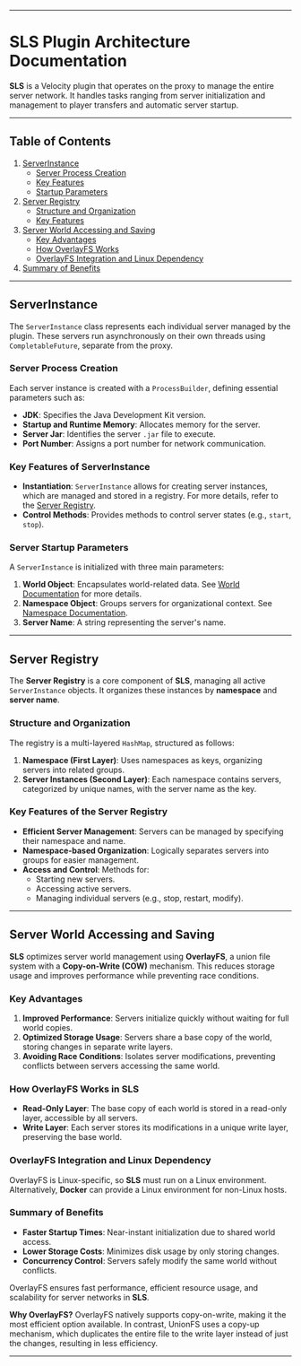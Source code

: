 
---

# **SLS Plugin Architecture Documentation**

**SLS** is a Velocity plugin that operates on the proxy to manage the entire server network. It handles tasks ranging from server initialization and management to player transfers and automatic server startup.

---

## **Table of Contents**
1. [ServerInstance](#serverinstance)
    - [Server Process Creation](#server-process-creation)
    - [Key Features](#key-features-of-serverinstance)
    - [Startup Parameters](#server-startup-parameters)
2. [Server Registry](#server-registry)
    - [Structure and Organization](#structure-and-organization)
    - [Key Features](#key-features-of-the-server-registry)
3. [Server World Accessing and Saving](#server-world-accessing-and-saving)
    - [Key Advantages](#key-advantages)
    - [How OverlayFS Works](#how-overlayfs-works-in-sls)
    - [OverlayFS Integration and Linux Dependency](#overlayfs-integration-and-linux-dependency)
4. [Summary of Benefits](#summary-of-benefits)

---

## **ServerInstance**

The `ServerInstance` class represents each individual server managed by the plugin. These servers run asynchronously on their own threads using `CompletableFuture`, separate from the proxy.

### **Server Process Creation**

Each server instance is created with a `ProcessBuilder`, defining essential parameters such as:

- **JDK**: Specifies the Java Development Kit version.
- **Startup and Runtime Memory**: Allocates memory for the server.
- **Server Jar**: Identifies the server `.jar` file to execute.
- **Port Number**: Assigns a port number for network communication.

### **Key Features of ServerInstance**

- **Instantiation**: `ServerInstance` allows for creating server instances, which are managed and stored in a registry. For more details, refer to the [Server Registry](#server-registry).
- **Control Methods**: Provides methods to control server states (e.g., `start`, `stop`).

### **Server Startup Parameters**

A `ServerInstance` is initialized with three main parameters:

1. **World Object**: Encapsulates world-related data. See [World Documentation](#world) for more details.
2. **Namespace Object**: Groups servers for organizational context. See [Namespace Documentation](#namespace).
3. **Server Name**: A string representing the server's name.

---

## **Server Registry**

The **Server Registry** is a core component of **SLS**, managing all active `ServerInstance` objects. It organizes these instances by **namespace** and **server name**.

### **Structure and Organization**

The registry is a multi-layered `HashMap`, structured as follows:

1. **Namespace (First Layer)**: Uses namespaces as keys, organizing servers into related groups.
2. **Server Instances (Second Layer)**: Each namespace contains servers, categorized by unique names, with the server name as the key.

### **Key Features of the Server Registry**

- **Efficient Server Management**: Servers can be managed by specifying their namespace and name.
- **Namespace-based Organization**: Logically separates servers into groups for easier management.
- **Access and Control**: Methods for:
    - Starting new servers.
    - Accessing active servers.
    - Managing individual servers (e.g., stop, restart, modify).

---

## **Server World Accessing and Saving**

**SLS** optimizes server world management using **OverlayFS**, a union file system with a **Copy-on-Write (COW)** mechanism. This reduces storage usage and improves performance while preventing race conditions.

### **Key Advantages**

1. **Improved Performance**: Servers initialize quickly without waiting for full world copies.
2. **Optimized Storage Usage**: Servers share a base copy of the world, storing changes in separate write layers.
3. **Avoiding Race Conditions**: Isolates server modifications, preventing conflicts between servers accessing the same world.

### **How OverlayFS Works in SLS**

- **Read-Only Layer**: The base copy of each world is stored in a read-only layer, accessible by all servers.
- **Write Layer**: Each server stores its modifications in a unique write layer, preserving the base world.

### **OverlayFS Integration and Linux Dependency**

OverlayFS is Linux-specific, so **SLS** must run on a Linux environment. Alternatively, **Docker** can provide a Linux environment for non-Linux hosts.

### **Summary of Benefits**

- **Faster Startup Times**: Near-instant initialization due to shared world access.
- **Lower Storage Costs**: Minimizes disk usage by only storing changes.
- **Concurrency Control**: Servers safely modify the same world without conflicts.

OverlayFS ensures fast performance, efficient resource usage, and scalability for server networks in **SLS**.

**Why OverlayFS?** OverlayFS natively supports copy-on-write, making it the most efficient option available. In contrast, UnionFS uses a copy-up mechanism, which duplicates the entire file to the write layer instead of just the changes, resulting in less efficiency.


---